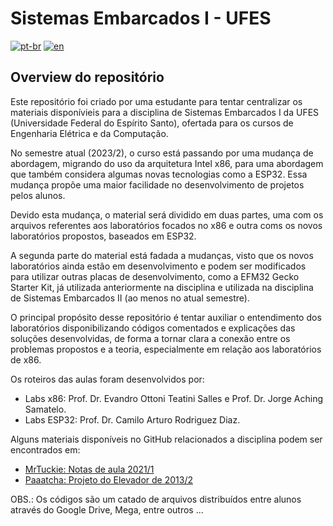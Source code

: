 # Sistemas Embarcados I - UFES

[![pt-br](https://img.shields.io/badge/lang-pt--br-green.svg)](https://github.com/lara2058/SistemasEmbarcadosI-UFES#readme)
[![en](https://img.shields.io/badge/lang-en-red.svg)](https://github.com/lara2058/SistemasEmbarcadosI-UFES#readme)

## Overview do repositório

Este repositório foi criado por uma estudante para tentar centralizar os materiais disponívieis para a disciplina de Sistemas Embarcados I da UFES (Universidade Federal do Espírito Santo), ofertada para os cursos de Engenharia Elétrica e da Computação.

No semestre atual (2023/2), o curso está passando por uma mudança de abordagem, migrando do uso da arquitetura Intel x86, para uma abordagem que também considera algumas novas tecnologias como a ESP32. Essa mudança propõe uma maior facilidade no desenvolvimento de projetos pelos alunos.

Devido esta mudança, o material será dividido em duas partes, uma com os arquivos referentes aos laboratórios focados no x86 e outra coms os novos laboratórios propostos, baseados em ESP32.

A segunda parte do material está fadada a mudanças, visto que os novos laboratórios ainda estão em desenvolvimento e podem ser modificados para utilizar outras placas de desenvolvimento, como a EFM32 Gecko Starter Kit, já utilizada anteriormente na disciplina e utilizada na disciplina de Sistemas Embarcados II (ao menos no atual semestre).

O principal propósito desse repositório é tentar auxiliar o entendimento dos laboratórios disponibilizando códigos comentados e explicações das soluções desenvolvidas, de forma a tornar clara a conexão entre os problemas propostos e a teoria, especialmente em relação aos laboratórios de x86.

Os roteiros das aulas foram desenvolvidos por:
- Labs x86: Prof. Dr. Evandro Ottoni Teatini Salles e Prof. Dr. Jorge Aching Samatelo.
- Labs ESP32: Prof. Dr. Camilo Arturo Rodriguez Diaz.

Alguns materiais disponíveis no GitHub relacionados a disciplina podem ser encontrados em:
- [MrTuckie: Notas de aula 2021/1](https://github.com/MrTuckie/ALB_SEB_2020-1)
- [Paaatcha: Projeto do Elevador de 2013/2](https://github.com/paaatcha/elevador)

OBS.: Os códigos são um catado de arquivos distribuídos entre alunos através do Google Drive, Mega, entre outros ...